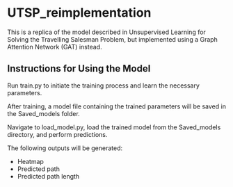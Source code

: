 # UTSP_reimplementation
This is a replica of the model described in Unsupervised Learning for Solving the Travelling Salesman Problem, but implemented using a Graph Attention Network (GAT) instead.

## Instructions for Using the Model
Run train.py to initiate the training process and learn the necessary parameters.

After training, a model file containing the trained parameters will be saved in the Saved_models folder.

Navigate to load_model.py, load the trained model from the Saved_models directory, and perform predictions.

The following outputs will be generated:
* Heatmap
* Predicted path
* Predicted path length
